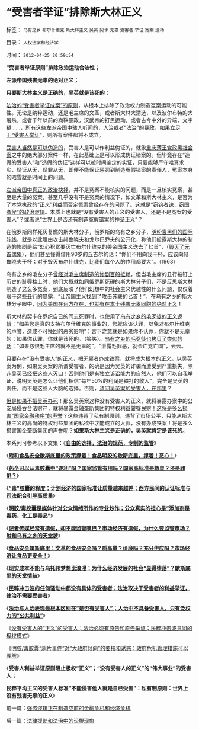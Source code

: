 # “受害者举证”排除斯大林正义

标签： `乌有之乡` `布尔什维克` `斯大林主义` `吴英` `契卡` `无辜` `受害者` `举证` `冤案` `运动` 

目录： `人权法学和经济学`

时间： `2012-04-25 20:59:54`

**“受害者举证原则”排除政治运动合法性；**

**左派帝国残害无辜的绝对正义；**

**只要斯大林主义是正确的，吴英就是该死的**；

[法治的“受害者举证成案”的原则](../../../2012/4/23/私有制原则：世界上没有残害无辜的正义；.md)，从根本上排除了政治权力制造冤案运动的可能性。无论是纳粹运动，还是毛主席的文革，或者斯大林大清选，以及波尔布特的大屠杀，或者千年以前的商鞅暴政，汉武帝的打黑运动，或者古今中外的异端、文字狱……，所有这些左派帝国中骇人听闻的，人治或者“法治”的暴政，[如果立足于“受害人举证](../../../2012/4/20/没有受害人的“正义”的受害人.md)”，则所有案件都将不成立。

[受害人当然是可以伪造的](../../../2009/8/27/为富不安涉黑如重庆者蠢！.md)，受害人是可以作利益伪证的，就象[重庆薄王党政黑社会案](../../../2012/3/19/重庆黑社会还没有达到犯罪程度.md)之中的绝大部分案件一样，在此基础上是可以形成伪证错案的。但毕竟存在“造假的受害人”和“造假的伪证”这样可以被时间鉴定的实证，只要能够严守唯真求实，疑证从无，疑罪从无，即便不能保证惩罚到制造冤假错案的责任人，冤案本身的昭雪就是时间上的问题。

[左派帝国中真正的政治抉择](../../../2011/7/14/欣赏塔利班的中国传统文人.md)，并不是冤案不能核实的问题，而是一旦核实冤案，甚至是大量的冤案，甚至几乎没有不是冤案的情况下，如文革和斯大林主义，是否为了本党执政的“正义”利益而否定冤案曾经存在的问题了。[这就是“窃钩者诛，窃国者侯”的政治逻辑](../../../2012/3/7/改革为什么小范围会顺利，大范围难以推进？.md)。本质上也就是“没有受害人的正义的受害人，还是不是冤案的受害人”？或者说“世界上是否还有制造冤假错案的神圣正义”？

在俄罗斯同样死灰复燃的斯大林分子，俄罗斯的乌有之乡分子，[明粉袁黑们的国际阵线](../../../2011/11/28/为明朝翻案的重大“历史”意义.md)，就是以此理由攻击赫鲁晓夫和戈尔巴乔夫的公开化，称他们披露斯大林的制造的惨剧是给“处心积累要灭亡布尔什维克的美帝国主义送去了匕首”，（[毁灭了元首偶象](../../../2012/2/17/任何革命都是极端的，极端分子就是革命分子.md)），他们甚至懂得借用90岁的丘吉尔的话：“你们不用向我干杯，应该向赫鲁晓夫干杯；对于毁灭布尔什维克，比我们每个人的作用都要大”。（1963）

乌有之乡的毛左分子[曾经对毛主席制造的惨剧百般抵赖](../../../2009/7/1/死者为大之唯心和死了的主义.md)，但当毛主席的丑行被钉上历史的耻辱柱上时，他们大概就如同俄罗斯死硬的斯大林分子们，不是反思斯大林制造了这么多冤案，到底反映了他们幻想中的社会主义优越性的什么问题，仅仅着眼于这些丑行的暴露，“让帝国主义找到了攻击苏联的匕首！”。在乌有之乡的斯大林分子眼中，[因为美国在远方存在，也就有在本土残害无辜同胞的绝对正义](../../../2009/9/28/示形于外实侵于内的爱国道德明星.md)！

斯大林的契卡在罗织自已的同志死罪时，也使用了[乌有之乡的毛歹徒的正义逻辑](../../../2012/4/9/被残杀的亲人，被灭绝的人性.md)：“如果您是真的支持布尔什维克的事业的，您就应该认罪，以免对布尔什维克的声誉，造成不可挽回的恶劣影响”；言下之意就是如果你不认罪，你就不是无辜的；如果你认罪，你就是该死的。（笑笑）。[乌有之乡的毛歹徒也拷贝了类似的话](http://darthvad.blog.163.com/blog/static/53399470201082143559587/)：“如果怨恨毛主席的就不是无辜的”，“泄露毛罪恶，就会亡党亡国”，云云。

[只要存在“没有受害人”的正义](../../../2012/4/20/法治与人治根本区别在“是否有受害人”.md)，把无辜者办成铁案，就将成为根本的正义。以吴英案为例，如果吴英案的所谓受害者，的确是因为吴英的诈骗而遭受到严重损失，除非吴英已经把这些人灭口！否则他们是有独立诉讼能力的自然人，他们可以自我举证，说明吴英是怎么让他们相信“每年50%的利润是铁打的收入”，完全是吴英的责任，而不是这些人大脑的选择。否则，[请问吴英案的受害人，在那里](../../../2012/3/6/《破产法》是资本主义最重大的发明.md)？

[但是如果不把吴英办死](../../../2012/3/5/吴英案的浙江公共努力，仍有可改进之处.md)！那么吴英案这种没有受害人的正义，就将暴露办案中的公安局侵吞合法财产，就将暴露金融垄断集团的特权利益饕餮民财！[这将是多么损害“国家金融秩序”的声誉](../../../2012/2/21/证监会新政又是金融垄断集团定制的改革吗？.md)？这些违背了私有制原则，违背了市场公平，只能从斯大林主义的高尚的特权利益集团的私欲中才能成立的大罪，没有办成铁案！将是多么损害国企垄断集团的声誉呢？**如果斯大林主义是正确的，吴英就肯定是该死的**。

本系列可参考以下文集：《[**自由的选择，法治的规范，专制的监管**](../../../2011/7/16/自由的选择，法治的规范，专制的监管.md)》

《[**附和食品安全歇斯底里的政策撑着！食品明胶的歇斯底里，撑着！恶心！**](../../../2012/4/10/附和食品安全歇斯底里的民粹，撑着！恶心！.md)》

《[**药企可以从毒胶囊中“逐利”吗？国家监管有用吗？国家高标准是救星？还是罪魁？**](../../../2012/4/18/药企可以从毒胶囊中“逐利”吗？.md)》

《[**“毒”胶囊的程度；计划经济的国家标准让质量越来越差；西方民间的认证标准与司法配合引导高质量**](../../../2012/4/18/药企可以从毒胶囊中“逐利”吗？.md)》

《[**明胶/毒胶囊是媒体针对公众情绪所作的专业炒作；公众真实的担心是“添加剂是毒药，化工是毒品”**](../../../2012/4/18/明胶／毒胶囊是媒体的专业炒作.md)》

《[**记者传媒经常有造假，却不能监管嘴巴？市场经济有造假，为什么要监管市场？附和乌有之乡的天堂梦**](../../../2012/4/19/反对管制传媒的记者们，要求管制各行各业.md)》

《[**食品安全竭斯底里；文革的食品安全吗？质高量？价廉吗？充分供应吗？市场经济让食品更安全！**](../../../2012/4/19/食品安全竭斯底里的文革喧闹.md)》

《[**现实成本不能与乌托邦梦想比浪漫；为什么经济发展的社会“显得堕落”？歇斯底里的天堂情结**](../../../2012/4/19/民粹冲击波中歇斯底里的天堂情结.md)》

《[**民粹冲击波的任何骚动中都没有具体的受害者；法治取决于受害者的利益举证，律治不需要受害者**](../../../2012/4/20/食品安全竭斯底里的民粹和文革.md)》

《[**法治与人治表现最根本区别在“是否有受害人”；人治中不具备受害人，只有泛权力的“公共利益”**](../../../2012/4/20/法治与人治根本区别在“是否有受害人”.md)》

《[没有受害人的“正义”的受害人；法治必须有原告和原告举证；民粹冲击波共同的极权模式](../../../2012/4/20/没有受害人的“正义”的受害人.md)》

《[明胶/毒胶囊“鸦片事件”对“大政府倾向”的要挟和诱惑；政府危机管理措施可以理解](../../../2012/4/23/明胶／毒胶囊“鸦片事件”要挟“大政府倾向”.md)》

《**受害人利益举证原则阻止极权“正义”；“没有受害人的正义”的“伟大事业”的受害人；**

**民粹平均主义的受害人标准“不能侵害他人就是自已受害”：私有制原则：世界上没有残害无辜的正义**》



前一篇：[强盗逻辑正在制造空前的金融危机和经济危机](../../../2012/4/24/强盗逻辑正在制造空前的金融危机和经济危机.md)

后一篇：[法律援助和法治中的讼棍现象](../../../2012/4/25/法律援助和法治中的讼棍现象.md)